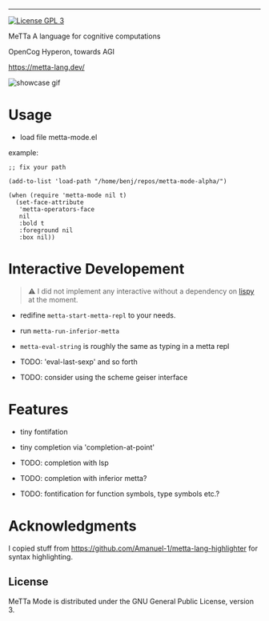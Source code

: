 -----------
[![License GPL 3][badge-license]](http://www.gnu.org/licenses/gpl-3.0.txt)

MeTTa
A language for cognitive computations

OpenCog Hyperon, towards AGI

https://metta-lang.dev/

![showcase gif](https://i.imgur.com/jMhJ0ip.gif)

# Usage

- load file metta-mode.el

example:

``` elisp
;; fix your path

(add-to-list 'load-path "/home/benj/repos/metta-mode-alpha/")

(when (require 'metta-mode nil t)
  (set-face-attribute
   'metta-operators-face
   nil
   :bold t
   :foreground nil
   :box nil))
```

# Interactive Developement

> ⚠ I did not implement any interactive without a dependency on [lispy](https://github.com/abo-abo/lispy) at the moment.

- redifine `metta-start-metta-repl` to your needs.
- run `metta-run-inferior-metta`
- `metta-eval-string` is roughly the same as typing in a metta repl

- TODO: 'eval-last-sexp' and so forth
- TODO: consider using the scheme geiser interface


# Features

- tiny fontifation
- tiny completion via 'completion-at-point'

- TODO: completion with lsp
- TODO: completion with inferior metta?
- TODO: fontification for function symbols, type symbols etc.?


# Acknowledgments

I copied stuff from https://github.com/Amanuel-1/metta-lang-highlighter for syntax highlighting.


## License

MeTTa Mode is distributed under the GNU General Public License, version 3.

[badge-license]: https://img.shields.io/badge/license-GPL_3-green.svg
